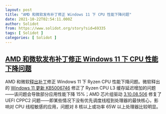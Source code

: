 ```yaml
---
layout: post
title: "AMD 和微软发布补丁修正 Windows 11 下 CPU 性能下降问题"
date: 2021-10-22T02:54:11.000Z
author: Solidot
from: https://www.solidot.org/story?sid=69335
tags: [ Solidot ]
categories: [ Solidot ]
---
```

<!--1634871251000-->
[AMD 和微软发布补丁修正 Windows 11 下 CPU 性能下降问题](https://www.solidot.org/story?sid=69335)
------

<div>
AMD 和微软<a href="https://www.amd.com/zh-hans/support/kb/faq/pa-400">释出补丁</a>修正 Windows 11 下 Ryzen CPU 性能下降问题。微软释出的  <a href="https://support.microsoft.com/help/5006746">Windows 11 更新 KB5006746</a> 修正了 Ryzen CPU L3 缓存延迟增加的问题——该问题会导致部分应用性能下降 15%；AMD 芯片组驱动 <a href="https://www.amd.com/en/support/kb/release-notes/rn-ryzen-chipset-3-10-08-506">3.10.08.506</a> 修复了 UEFI CPPC2 问题——即某些情况下没有优先调度线程到处理器的最快核心，影响对 CPU 线程敏感的应用，问题对 8 核以上或功率 65W 以上处理器比较明显。
</div>
